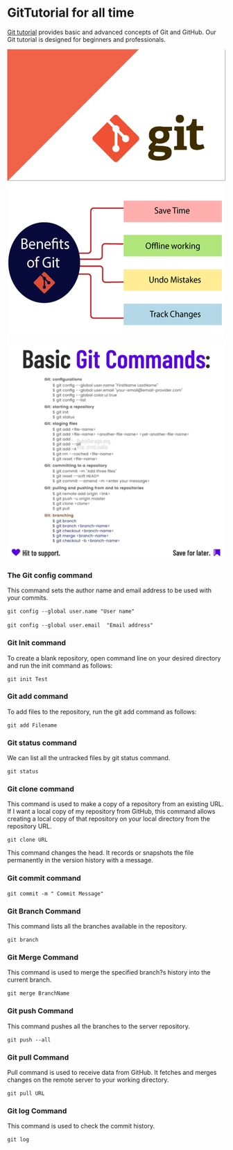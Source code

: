 # GitTutorial for all time

[Git tutorial](https://github.com/shanto027/GitTutorial) provides basic and advanced concepts of Git and GitHub. Our Git tutorial is designed for beginners and professionals.

![screenshots of example app](/images/screenshots@1x.png)
![screenshots of example app](/images/screenshots@2x.png)
![screenshots of example app](/images/screenshots@3x.png)


### The Git config command

This command sets the author name and email address to be used with your commits.

```
git config --global user.name "User name" 

git config --global user.email  "Email address"   

```

### Git Init command

To create a blank repository, open command line on your desired directory and run the init command as follows:

```
git init Test

```

### Git add command

To add files to the repository, run the git add command as follows:

```
git add Filename  

```

### Git status command

We can list all the untracked files by git status command.

```
git status  

```

### Git clone command

This command is used to make a copy of a repository from an existing URL. If I want a local copy of my repository from GitHub, this command allows creating a local copy of that repository on your local directory from the repository URL.

```
git clone URL 

```

This command changes the head. It records or snapshots the file permanently in the version history with a message.

### Git commit command

```
git commit -m " Commit Message"  

```

### Git Branch Command

This command lists all the branches available in the repository.

```
git branch  

```

### Git Merge Command

This command is used to merge the specified branch?s history into the current branch.

```
git merge BranchName 

```

### Git push Command

This command pushes all the branches to the server repository.

```
git push --all  

```

### Git pull Command

Pull command is used to receive data from GitHub. It fetches and merges changes on the remote server to your working directory.

```
git pull URL  

```

### Git log Command

This command is used to check the commit history.
```
git log 

```